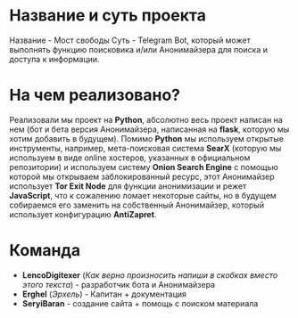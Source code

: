 # Название и суть проекта 
Название - Мост свободы
Суть - Telegram Bot, который может выполнять функцию поисковика и/или Анонимайзера для поиска и доступа к информации.

# На чем реализовано? 
Реализовали мы проект на **Python**, абсолютно весь проект написан на нем (бот и бета версия Анонимайзера, написанная на **flask**, 
которую мы хотим добавить в будущем). 
Помимо **Python** мы используем открытые инструменты, например, мета-поисковая система **SearX** (которую мы используем в виде online хостеров, указанных в официальном репозитории) 
и используем систему **Onion Search Engine** с помощью которой мы открываем заблокированный ресурс, 
этот Анонимайзер использует **Tor Exit Node** для функции анонимизации и режет **JavaScript**, что к сожалению ломает некоторые сайты, 
но в будущем собираемся его заменить на собственный Анонимайзер, который использует конфигурацию **AntiZapret**. 

# Команда 
- **LencoDigitexer** (*Как верно произносить напиши в скобках вместо этого текста*) - разработчик бота и Анонимайзера 
- **Erghel** (*Эрхель*) - Капитан + документация
- **SeryiBaran** - создание сайта + помощь с поиском материала 
